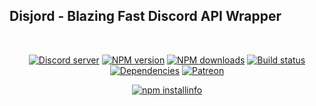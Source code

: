 ## Disjord - Blazing Fast Discord API Wrapper

<div align="center">
  <br />
  <p>
    <a href="https://discord.gg/kKaj28GUMh"><img src="https://img.shields.io/discord/841365007526264842?color=7289da&logo=discord&logoColor=white" alt="Discord server" /></a>
    <a href="https://www.npmjs.com/package/disjord"><img src="https://img.shields.io/npm/v/disjord.svg?maxAge=3600" alt="NPM version" /></a>
    <a href="https://www.npmjs.com/package/disjord"><img src="https://img.shields.io/npm/dt/disjord.svg?maxAge=3600" alt="NPM downloads" /></a>
    <a href="https://github.com/R0bl0x10501050/disjord/actions"><img src="https://github.com/R0bl0x10501050/Disjord/actions/workflows/main.yml/badge.svg" alt="Build status" /></a>
    <a href="https://david-dm.org/R0bl0x10501050/disjord"><img src="https://status.david-dm.org/gh/R0bl0x10501050/disjord.svg" alt="Dependencies" /></a>
    <a href="https://www.patreon.com/R0bl0x10501050"><img src="https://img.shields.io/badge/donate-patreon-F96854.svg" alt="Patreon" /></a>
  </p>
  <p>
    <a href="https://nodei.co/npm/disjord/"><img src="https://nodei.co/npm/disjord.png?downloads=true&stars=true" alt="npm installinfo" /></a>
  </p>
</div>